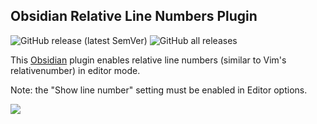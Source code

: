 ## Obsidian Relative Line Numbers Plugin

![GitHub release (latest SemVer)](https://img.shields.io/github/v/release/nadavspi/obsidian-relative-line-numbers?style=for-the-badge)
![GitHub all releases](https://img.shields.io/github/downloads/nadavspi/obsidian-relative-line-numbers/total?style=for-the-badge)

This [Obsidian](https://obsidian.md/) plugin enables relative line numbers (similar to Vim's relativenumber) in editor mode.

Note: the "Show line number" setting must be enabled in Editor options.

![](demo.gif)
